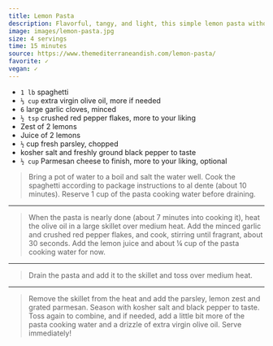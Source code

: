```yaml
---
title: Lemon Pasta
description: Flavorful, tangy, and light, this simple lemon pasta without cream is the perfect meal in 15 minutes or less! With good extra virgin olive oil, fresh garlic and a good sprinkle of Parmesan cheese. 
image: images/lemon-pasta.jpg
size: 4 servings
time: 15 minutes
source: https://www.themediterraneandish.com/lemon-pasta/
favorite: ✓
vegan: ✓
---
```


* `1 lb` spaghetti
* `⅓ cup` extra virgin olive oil, more if needed
* `6` large garlic cloves, minced
* `½ tsp` crushed red pepper flakes, more to your liking
* Zest of 2 lemons
* Juice of 2 lemons
* `½` cup fresh parsley, chopped
* kosher salt and freshly ground black pepper to taste
* `½ cup` Parmesan cheese to finish, more to your liking, optional

> Bring a pot of water to a boil and salt the water well. Cook the spaghetti according to package instructions to al dente (about 10 minutes). Reserve 1 cup of the pasta cooking water before draining.

---

> When the pasta is nearly done (about 7 minutes into cooking it), heat the olive oil in a large skillet over medium heat. Add the minced garlic and crushed red pepper flakes, and cook, stirring until fragrant, about 30 seconds. Add the lemon juice and about ¼ cup of the pasta cooking water for now.

---

> Drain the pasta and add it to the skillet and toss over medium heat.

---

> Remove the skillet from the heat and add the parsley, lemon zest and grated parmesan. Season with kosher salt and black pepper to taste. Toss again to combine, and if needed, add a little bit more of the pasta cooking water and a drizzle of extra virgin olive oil. Serve immediately!